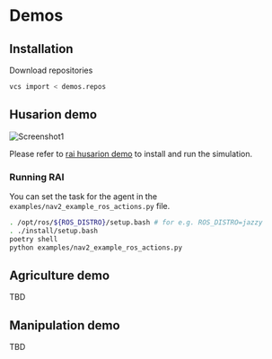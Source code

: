 # Demos

## Installation

Download repositories

```bash
vcs import < demos.repos
```

## Husarion demo

![Screenshot1](docs/images/o3deSimulation.png)

Please refer to [rai husarion demo][rai husarion demo] to install and run the simulation.

### Running RAI

You can set the task for the agent in the `examples/nav2_example_ros_actions.py` file.

```bash
. /opt/ros/${ROS_DISTRO}/setup.bash # for e.g. ROS_DISTRO=jazzy
. ./install/setup.bash
poetry shell
python examples/nav2_example_ros_actions.py
```

[rai husarion demo]: https://github.com/RobotecAI/rai-husarion-demo-private

## Agriculture demo

TBD

## Manipulation demo

TBD
